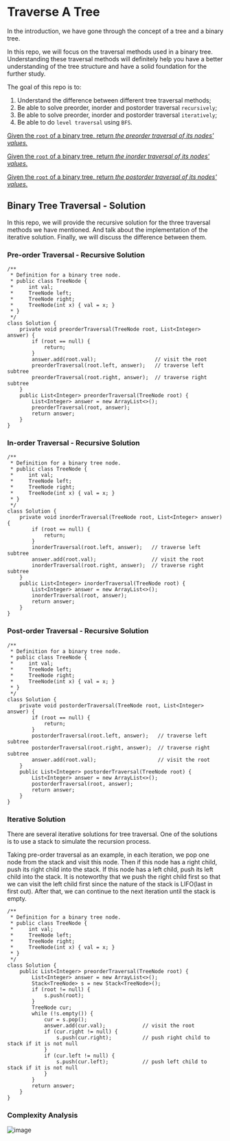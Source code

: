 # Traverse A Tree

In the introduction, we have gone through the concept of a tree and a binary tree.

In this repo, we will focus on the traversal methods used in a binary tree. Understanding these traversal methods will definitely help you have a better understanding of the tree structure and have a solid foundation for the further study.

The goal of this repo is to:

1. Understand the difference between different tree traversal methods;
2. Be able to solve preorder, inorder and postorder traversal ```recursively```;
3. Be able to solve preorder, inorder and postorder traversal ```iteratively```;
4. Be able to do ```level traversal``` using ```BFS```.

[Given the ```root``` of a binary tree, return *the preorder traversal of its nodes' values.*](https://github.com/keldavis/Java-Practice/tree/master/Google%20Interview%20Prep/Data%20Structures/Binary%20Tree/Traverse%20A%20Tree/Preorder%20Traversal)

[Given the ```root``` of a binary tree, return *the inorder traversal of its nodes' values*.](https://github.com/keldavis/Java-Practice/tree/master/Google%20Interview%20Prep/Data%20Structures/Binary%20Tree/Traverse%20A%20Tree/Inorder%20Traversal)

[Given the ```root``` of a binary tree, return *the postorder traversal of its nodes' values*.](https://github.com/keldavis/Java-Practice/tree/master/Google%20Interview%20Prep/Data%20Structures/Binary%20Tree/Traverse%20A%20Tree/Postorder%20Traversal)

## Binary Tree Traversal - Solution

In this repo, we will provide the recursive solution for the three traversal methods we have mentioned. And talk about the implementation of the iterative solution. Finally, we will discuss the difference between them.

### Pre-order Traversal - Recursive Solution

```
/**
 * Definition for a binary tree node.
 * public class TreeNode {
 *     int val;
 *     TreeNode left;
 *     TreeNode right;
 *     TreeNode(int x) { val = x; }
 * }
 */
class Solution {
    private void preorderTraversal(TreeNode root, List<Integer> answer) {
        if (root == null) {
            return;
        }
        answer.add(root.val);                   // visit the root
        preorderTraversal(root.left, answer);   // traverse left subtree
        preorderTraversal(root.right, answer);  // traverse right subtree
    }
    public List<Integer> preorderTraversal(TreeNode root) {
        List<Integer> answer = new ArrayList<>();
        preorderTraversal(root, answer);
        return answer;
    }
}
```

### In-order Traversal - Recursive Solution

```
/**
 * Definition for a binary tree node.
 * public class TreeNode {
 *     int val;
 *     TreeNode left;
 *     TreeNode right;
 *     TreeNode(int x) { val = x; }
 * }
 */
class Solution {
    private void inorderTraversal(TreeNode root, List<Integer> answer) {
        if (root == null) {
            return;
        }
        inorderTraversal(root.left, answer);   // traverse left subtree
        answer.add(root.val);                  // visit the root
        inorderTraversal(root.right, answer);  // traverse right subtree
    }
    public List<Integer> inorderTraversal(TreeNode root) {
        List<Integer> answer = new ArrayList<>();
        inorderTraversal(root, answer);
        return answer;
    }
}
```

### Post-order Traversal - Recursive Solution

```
/**
 * Definition for a binary tree node.
 * public class TreeNode {
 *     int val;
 *     TreeNode left;
 *     TreeNode right;
 *     TreeNode(int x) { val = x; }
 * }
 */
class Solution {
    private void postorderTraversal(TreeNode root, List<Integer> answer) {
        if (root == null) {
            return;
        }
        postorderTraversal(root.left, answer);   // traverse left subtree
        postorderTraversal(root.right, answer);  // traverse right subtree
        answer.add(root.val);                    // visit the root
    }
    public List<Integer> postorderTraversal(TreeNode root) {
        List<Integer> answer = new ArrayList<>();
        postorderTraversal(root, answer);
        return answer;
    }
}
```

### Iterative Solution

There are several iterative solutions for tree traversal. One of the solutions is to use a stack to simulate the recursion process.

Taking pre-order traversal as an example, in each iteration, we pop one node from the stack and visit this node. Then if this node has a right child, push its right child into the stack. If this node has a left child, push its left child into the stack. It is noteworthy that we push the right child first so that we can visit the left child first since the nature of the stack is LIFO(last in first out). After that, we can continue to the next iteration until the stack is empty.

```
/**
 * Definition for a binary tree node.
 * public class TreeNode {
 *     int val;
 *     TreeNode left;
 *     TreeNode right;
 *     TreeNode(int x) { val = x; }
 * }
 */
class Solution {
    public List<Integer> preorderTraversal(TreeNode root) {
        List<Integer> answer = new ArrayList<>();
        Stack<TreeNode> s = new Stack<TreeNode>();
        if (root != null) {
            s.push(root);
        }
        TreeNode cur;
        while (!s.empty()) {
            cur = s.pop();
            answer.add(cur.val);            // visit the root
            if (cur.right != null) {
                s.push(cur.right);          // push right child to stack if it is not null
            }
            if (cur.left != null) {
                s.push(cur.left);           // push left child to stack if it is not null
            }
        }
        return answer;
    }
}
```

### Complexity Analysis

![image](https://user-images.githubusercontent.com/19383145/124372717-713e2e80-dc5a-11eb-9acf-6c191a09dec8.png)
